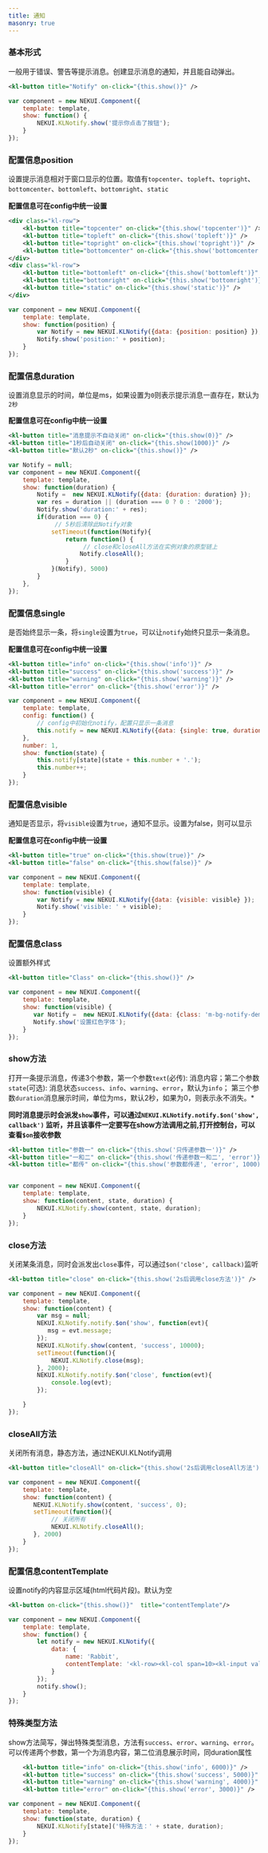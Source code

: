 ```yaml
---
title: 通知
masonry: true
---
```



<!-- demo_start -->
### 基本形式

一般用于错误、警告等提示消息。创建显示消息的通知，并且能自动弹出。

<div class="m-example"></div>

```xml
<kl-button title="Notify" on-click="{this.show()}" />
```

```javascript
var component = new NEKUI.Component({
    template: template,
    show: function() {
        NEKUI.KLNotify.show('提示你点击了按钮');
    }
});
```
<!-- demo_end -->

<!-- demo_start -->
### 配置信息position
设置提示消息相对于窗口显示的位置。取值有`topcenter`、`topleft`、`topright`、`bottomcenter`、`bottomleft`、`bottomright`、`static`

**配置信息可在config中统一设置**
<div class="m-example"></div>

```xml
<div class="kl-row">
    <kl-button title="topcenter" on-click="{this.show('topcenter')}" />
    <kl-button title="topleft" on-click="{this.show('topleft')}" />
    <kl-button title="topright" on-click="{this.show('topright')}" />
    <kl-button title="bottomcenter" on-click="{this.show('bottomcenter')}" />
</div>
<div class="kl-row">
    <kl-button title="bottomleft" on-click="{this.show('bottomleft')}" />
    <kl-button title="bottomright" on-click="{this.show('bottomright')}" />
    <kl-button title="static" on-click="{this.show('static')}" />
</div>
```

```javascript
var component = new NEKUI.Component({
    template: template,
    show: function(position) {
        var Notify = new NEKUI.KLNotify({data: {position: position} });
        Notify.show('position:' + position);
    }
});
```
<!-- demo_end -->

<!-- demo_start -->
### 配置信息duration
设置消息显示的时间，单位是ms，如果设置为`0`则表示提示消息一直存在，默认为`2秒`

**配置信息可在config中统一设置**

<div class="m-example"></div>

```xml
<kl-button title="消息提示不自动关闭" on-click="{this.show(0)}" />
<kl-button title="1秒后自动关闭" on-click="{this.show(1000)}" />
<kl-button title="默认2秒" on-click="{this.show()}" />
```

```javascript
var Notify = null;
var component = new NEKUI.Component({
    template: template,
    show: function(duration) {
        Notify =  new NEKUI.KLNotify({data: {duration: duration} });
        var res = duration || (duration === 0 ? 0 : '2000');
        Notify.show('duration:' + res);
        if(duration === 0) {
             // 5秒后清除此Notify对象
            setTimeout(function(Notify){
                return function() {
                     // close和closeAll方法在实例对象的原型链上
                    Notify.closeAll();
                }
            }(Notify), 5000)
        }
    },
});
```
<!-- demo_end -->

<!-- demo_start -->

### 配置信息single
是否始终显示一条，将`single`设置为`true`，可以让`notify`始终只显示一条消息。

**配置信息可在config中统一设置**

<div class="m-example"></div>

```xml
<kl-button title="info" on-click="{this.show('info')}" />
<kl-button title="success" on-click="{this.show('success')}" />
<kl-button title="warning" on-click="{this.show('warning')}" />
<kl-button title="error" on-click="{this.show('error')}" />
```

```javascript
var component = new NEKUI.Component({
    template: template,
    config: function() {
        // config中初始化notify，配置只显示一条消息
        this.notify = new NEKUI.KLNotify({data: {single: true, duration: 5000} });
    },
    number: 1,
    show: function(state) {
        this.notify[state](state + this.number + '.');
        this.number++;
    }
});
```
<!-- demo_end -->


<!-- demo_start -->

### 配置信息visible

通知是否显示，将`visible`设置为`true`，通知不显示。设置为false，则可以显示

**配置信息可在config中统一设置**

<div class="m-example"></div>

```xml
<kl-button title="true" on-click="{this.show(true)}" />
<kl-button title="false" on-click="{this.show(false)}" />
```

```javascript
var component = new NEKUI.Component({
    template: template,
    show: function(visible) {
        var Notify = new NEKUI.KLNotify({data: {visible: visible} });
        Notify.show('visible: ' + visible);
    }
});
```
<!-- demo_end -->


<!-- demo_start -->

### 配置信息class
设置额外样式

<div class="m-example">
  <style>
    .m-bg-notify-demo .kl-message{
        color: #f00;
    }
  </style>
</div>

```xml
<kl-button title="Class" on-click="{this.show()}" />
```

```javascript
var component = new NEKUI.Component({
    template: template,
    show: function(visible) {
       var Notify =  new NEKUI.KLNotify({data: {class: 'm-bg-notify-demo', duration: 1000}});
       Notify.show('设置红色字体');
    }
});
```
<!-- demo_end -->


<!-- demo_start -->
### show方法
打开一条提示消息，传递3个参数，第一个参数`text`(必传): 消息内容；第二个参数`state`(可选): 消息状态`success`、`info`、`warning`、`error`，默认为`info`；
第三个参数`duration`消息展示时间，单位为ms，默认2秒，如果为0，则表示永不消失。*

**同时消息提示时会派发`show`事件，可以通过`NEKUI.KLNotify.notify.$on('show', callback')`
  监听，并且该事件一定要写在show方法调用之前,打开控制台，可以查看`$on`接收参数**

<div class="m-example"></div>

```xml
<kl-button title="参数一" on-click="{this.show('只传递参数一')}" />
<kl-button title="一和二" on-click="{this.show('传递参数一和二', 'error')}" />
<kl-button title="都传" on-click="{this.show('参数都传递', 'error', 1000)}" />
```

```javascript

var component = new NEKUI.Component({
    template: template,
    show: function(content, state, duration) {
        NEKUI.KLNotify.show(content, state, duration);
    }
});
```
<!-- demo_end -->

<!-- demo_start -->
### close方法
关闭某条消息，同时会派发出`close`事件，可以通过`$on('close', callback)`监听

<div class="m-example"></div>

```xml
<kl-button title="close" on-click="{this.show('2s后调用close方法')}" />
```

```javascript
var component = new NEKUI.Component({
    template: template,
    show: function(content) {
        var msg = null;
        NEKUI.KLNotify.notify.$on('show', function(evt){
           msg = evt.message;
        });
        NEKUI.KLNotify.show(content, 'success', 10000);
        setTimeout(function(){
            NEKUI.KLNotify.close(msg);
        }, 2000);
        NEKUI.KLNotify.notify.$on('close', function(evt){
            console.log(evt);
        });

    }
});
```
<!-- demo_end -->


<!-- demo_start -->
### closeAll方法
关闭所有消息，静态方法，通过NEKUI.KLNotify调用

<div class="m-example"></div>

```xml
<kl-button title="closeAll" on-click="{this.show('2s后调用closeAll方法')}" />
```

```javascript
var component = new NEKUI.Component({
    template: template,
    show: function(content) {
       NEKUI.KLNotify.show(content, 'success', 0);
       setTimeout(function(){
            // 关闭所有
            NEKUI.KLNotify.closeAll();
       }, 2000)
    }
});
```
<!-- demo_end -->

<!-- demo_start -->
### 配置信息contentTemplate
设置notify的内容显示区域(html代码片段)。默认为空
<div class="m-example"></div>

```xml
<kl-button on-click="{this.show()}"  title="contentTemplate"/>
```

```javascript
var component = new NEKUI.Component({
    template: template,
    show: function() {
        let notify = new NEKUI.KLNotify({
            data: {
                name: 'Rabbit',
                contentTemplate: '<kl-row><kl-col span=10><kl-input value="{name}"/></kl-col></kl-row>'
            }
        });
        notify.show();
    }
});
```
<!-- demo_end -->


<!-- demo_start -->
### 特殊类型方法
show方法简写，弹出特殊类型消息，方法有`success`、`error`、`warning`、`error`。可以传递两个参数，第一个为消息内容，第二位消息展示时间，同duration属性

<div class="m-example"></div>

```xml
    <kl-button title="info" on-click="{this.show('info', 6000)}" />
    <kl-button title="success" on-click="{this.show('success', 5000)}" />
    <kl-button title="warning" on-click="{this.show('warning', 4000)}" />
    <kl-button title="error" on-click="{this.show('error', 3000)}" />
```

```javascript
var component = new NEKUI.Component({
    template: template,
    show: function(state, duration) {
        NEKUI.KLNotify[state]('特殊方法：' + state, duration);
    }
});
```
<!-- demo_end -->











